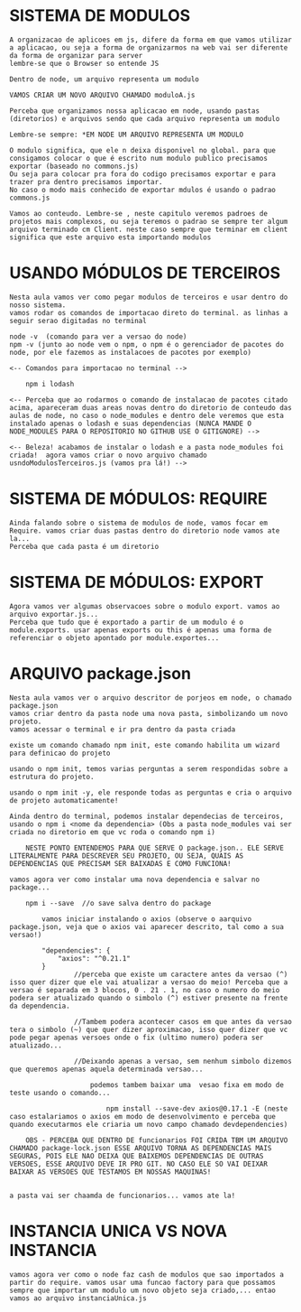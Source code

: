 # SISTEMA DE MODULOS

    A organizacao de aplicoes em js, difere da forma em que vamos utilizar a aplicacao, ou seja a forma de organizarmos na web vai ser diferente da forma de organizar para server
    lembre-se que o Browser so entende JS

    Dentro de node, um arquivo representa um modulo

    VAMOS CRIAR UM NOVO ARQUIVO CHAMADO moduloA.js

    Perceba que organizamos nossa aplicacao em node, usando pastas (diretorios) e arquivos sendo que cada arquivo representa um modulo

    Lembre-se sempre: *EM NODE UM ARQUIVO REPRESENTA UM MODULO

    O modulo significa, que ele n deixa disponivel no global. para que consigamos colocar o que é escrito num modulo publico precisamos exportar (baseado no commons.js)
    Ou seja para colocar pra fora do codigo precisamos exportar e para trazer pra dentro precisamos importar.
    No caso o modo mais conhecido de exportar mdulos é usando o padrao commons.js

    Vamos ao conteudo. Lembre-se , neste capitulo veremos padroes de projetos mais complexos, ou seja teremos o padrao se sempre ter algum arquivo terminado cm Client. neste caso sempre que terminar em client significa que este arquivo esta importando modulos

# USANDO MÓDULOS DE TERCEIROS

    Nesta aula vamos ver como pegar modulos de terceiros e usar dentro do nosso sistema.
    vamos rodar os comandos de importacao direto do terminal. as linhas a seguir serao digitadas no terminal

    node -v  (comando para ver a versao do node)
    npm -v (junto ao node vem o npm, o npm é o gerenciador de pacotes do node, por ele fazemos as instalacoes de pacotes por exemplo)

    <-- Comandos para importacao no terminal -->
        
        npm i lodash 

    <-- Perceba que ao rodarmos o comando de instalacao de pacotes citado acima, apareceram duas areas novas dentro do diretorio de conteudo das aulas de node, no caso o node_modules e dentro dele veremos que esta instalado apenas o lodash e suas dependencias (NUNCA MANDE O NODE_MODULES PARA O REPOSITORIO NO GITHUB USE O GITIGNORE) -->

    <-- Beleza! acabamos de instalar o lodash e a pasta node_modules foi criada!  agora vamos criar o novo arquivo chamado usndoModulosTerceiros.js (vamos pra lá!) -->

# SISTEMA DE MÓDULOS: REQUIRE

    Ainda falando sobre o sistema de modulos de node, vamos focar em Require. vamos criar duas pastas dentro do diretorio node vamos ate la...
    Perceba que cada pasta é um diretorio 

# SISTEMA DE MÓDULOS: EXPORT

    Agora vamos ver algumas observacoes sobre o modulo export. vamos ao arquivo exportar.js...
    Perceba que tudo que é exportado a partir de um modulo é o module.exports. usar apenas exports ou this é apenas uma forma de referenciar o objeto apontado por module.exportes...

# ARQUIVO package.json

    Nesta aula vamos ver o arquivo descritor de porjeos em node, o chamado package.json
    vamos criar dentro da pasta node uma nova pasta, simbolizando um novo projeto. 
    vamos acessar o terminal e ir pra dentro da pasta criada

    existe um comando chamado npm init, este comando habilita um wizard para definicao do projeto

    usando o npm init, temos varias perguntas a serem respondidas sobre a estrutura do projeto.

    usando o npm init -y, ele responde todas as perguntas e cria o arquivo de projeto automaticamente!
 
    Ainda dentro do terminal, podemos instalar dependecias de terceiros, usando o npm i <nome da dependencia> (Obs a pasta node_modules vai ser criada no diretorio em que vc roda o comando npm i)

        NESTE PONTO ENTENDEMOS PARA QUE SERVE O package.json.. ELE SERVE LITERALMENTE PARA DESCREVER SEU PROJETO, OU SEJA, QUAIS AS DEPENDENCIAS QUE PRECISAM SER BAIXADAS E COMO FUNCIONA!

    vamos agora ver como instalar uma nova dependencia e salvar no package...

        npm i --save  //o save salva dentro do package

            vamos iniciar instalando o axios (observe o aarquivo package.json, veja que o axios vai aparecer descrito, tal como a sua versao!)

            "dependencies": {
                "axios": "^0.21.1"
            } 
                    //perceba que existe um caractere antes da versao (^) isso quer dizer que ele vai atualizar a versao do meio! Perceba que a versao é separada em 3 blocos, 0 . 21 . 1, no caso o numero do meio podera ser atualizado quando o simbolo (^) estiver presente na frente da dependencia.

                    //Tambem podera acontecer casos em que antes da versao tera o simbolo (~) que quer dizer aproximacao, isso quer dizer que vc pode pegar apenas versoes onde o fix (ultimo numero) podera ser atualizado...

                    //Deixando apenas a versao, sem nenhum simbolo dizemos que queremos apenas aquela determinada versao...

                        podemos tambem baixar uma  vesao fixa em modo de teste usando o comando...

                            npm install --save-dev axios@0.17.1 -E (neste caso estalariamos o axios em modo de desenvolvimento e perceba que quando executarmos ele criaria um novo campo chamado devdependencies)

        OBS - PERCEBA QUE DENTRO DE funcionarios FOI CRIDA TBM UM ARQUIVO CHAMADO package-lock.json ESSE ARQUIVO TORNA AS DEPENDENCIAS MAIS SEGURAS, POIS ELE NAO DEIXA QUE BAIXEMOS DEPENDENCIAS DE OUTRAS VERSOES, ESSE ARQUIVO DEVE IR PRO GIT. NO CASO ELE SO VAI DEIXAR BAIXAR AS VERSOES QUE TESTAMOS EM NOSSAS MAQUINAS!


    a pasta vai ser chaamda de funcionarios... vamos ate la!

# INSTANCIA UNICA VS NOVA INSTANCIA

    vamos agora ver como o node faz cash de modulos que sao importados a partir do require. vamos usar uma funcao factory para que possamos sempre que importar um modulo um novo objeto seja criado,... entao vamos ao arquivo instanciaUnica.js